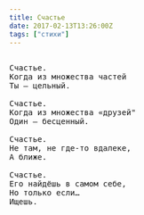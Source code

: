 ```yaml
---
title: Счастье
date: 2017-02-13T13:26:00Z
tags: ["стихи"]
---
```


<pre>

Счастье.
Когда из множества частей
Ты – цельный.

Счастье.
Когда из множества «друзей"
Один – бесценный.

Счастье.
Не там, не где-то вдалеке,
А ближе.

Счастье.
Его найдёшь в самом себе,
Но только если…
Ищешь.

</pre>